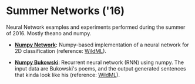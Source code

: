 # Summer Networks ('16)
Neural Network examples and experiments performed during the summer of 2016. Mostly theano and numpy.

* **[Numpy Network](https://github.com/masta-g3/summer_networks/blob/master/neural_networks.ipynb):** Numpy-based implementation of a neural network for 2D classification (reference: [WildML](http://www.wildml.com/2015/09/implementing-a-neural-network-from-scratch/)).

* **[Numpy Bukowski](https://github.com/masta-g3/summer_networks/blob/master/numpy_bukowski/numpy_bukowski.ipynb)**: Recurrent neural network (RNN) using numpy. The input data are Bukowski's poems, and the output generated sentences that kinda look like his (reference: [WildML](http://www.wildml.com/2015/09/recurrent-neural-networks-tutorial-part-2-implementing-a-language-model-rnn-with-python-numpy-and-theano/)).
